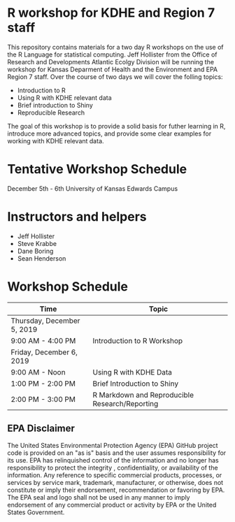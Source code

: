 
# R workshop for KDHE and Region 7 staff

This repository contains materials for a two day R workshops on the use of the R Language for statistical computing.  Jeff Hollister from the Office of Research and Developments Atlantic Ecolgy Division will be running the workshop for Kansas Deparment of Health and the Environment and EPA Region 7 staff.  Over the course of two days we will cover the folling topics:

- Introduction to R 
- Using R with KDHE relevant data
- Brief introduction to Shiny
- Reproducible Research


The goal of this workshop is to provide a solid basis for futher learning in R, introduce more advanced topics, and provide some clear examples for working with KDHE relevant data.

# Tentative Workshop Schedule

December 5th - 6th
University of Kansas Edwards Campus

# Instructors and helpers

- Jeff Hollister
- Steve Krabbe
- Dane Boring
- Sean Henderson

# Workshop Schedule

|Time                       |Topic                                             | 
|---------------------------|--------------------------------------------------| 
|Thursday, December 5, 2019 |                                                  |
|9:00 AM - 4:00 PM          |Introduction to R Workshop                        |
|Friday, December 6, 2019   |                                                  |
|9:00 AM - Noon             |Using R with KDHE Data                            |
|1:00 PM - 2:00 PM          |Brief Introduction to Shiny                       |
|2:00 PM - 3:00 PM          |R Markdown and Reproducible Research/Reporting    |

## EPA Disclaimer

The United States Environmental Protection Agency (EPA) GitHub project code is provided on an "as is" basis and the user assumes responsibility for its use. EPA has relinquished control of the information and no longer has responsibility to protect the integrity , confidentiality, or availability of the information. Any reference to specific commercial products, processes, or services by service mark, trademark, manufacturer, or otherwise, does not constitute or imply their endorsement, recommendation or favoring by EPA. The EPA seal and logo shall not be used in any manner to imply endorsement of any commercial product or activity by EPA or the United States Government.